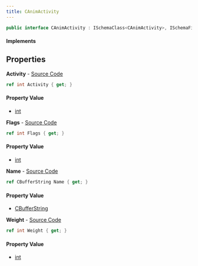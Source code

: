 ```yaml
---
title: CAnimActivity
---
```


```csharp
public interface CAnimActivity : ISchemaClass<CAnimActivity>, ISchemaField, ISchemaClass, INativeHandle
```

#### Implements

## Properties

**Activity** - [Source Code](https://github.com/swiftly-solution/swiftlys2/blob/master/managed/src/SwiftlyS2.Generated/Schemas/Interfaces/CAnimActivity.cs#L18)

```csharp
ref int Activity { get; }
```

#### Property Value

- [int](https://learn.microsoft.com/dotnet/api/system.int32)

**Flags** - [Source Code](https://github.com/swiftly-solution/swiftlys2/blob/master/managed/src/SwiftlyS2.Generated/Schemas/Interfaces/CAnimActivity.cs#L20)

```csharp
ref int Flags { get; }
```

#### Property Value

- [int](https://learn.microsoft.com/dotnet/api/system.int32)

**Name** - [Source Code](https://github.com/swiftly-solution/swiftlys2/blob/master/managed/src/SwiftlyS2.Generated/Schemas/Interfaces/CAnimActivity.cs#L16)

```csharp
ref CBufferString Name { get; }
```

#### Property Value

- [CBufferString](/docs/api/shared/natives/cbufferstring)

**Weight** - [Source Code](https://github.com/swiftly-solution/swiftlys2/blob/master/managed/src/SwiftlyS2.Generated/Schemas/Interfaces/CAnimActivity.cs#L22)

```csharp
ref int Weight { get; }
```

#### Property Value

- [int](https://learn.microsoft.com/dotnet/api/system.int32)


